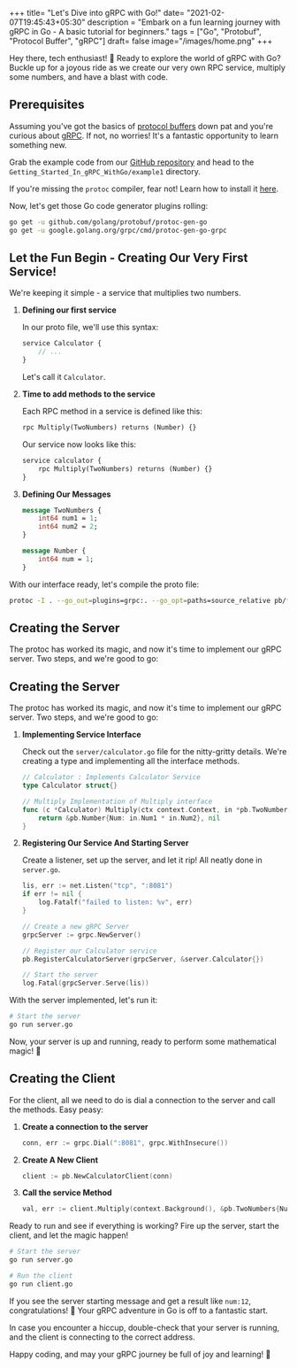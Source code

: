 +++
title= "Let's Dive into gRPC with Go!"
date= "2021-02-07T19:45:43+05:30"
description = "Embark on a fun learning journey with gRPC in Go - A basic tutorial for beginners."
tags = ["Go", "Protobuf", "Protocol Buffer", "gRPC"]
draft= false
image="/images/home.png"
+++

Hey there, tech enthusiast! 🚀 Ready to explore the world of gRPC with Go? Buckle up for a joyous ride as we create our very own RPC service, multiply some numbers, and have a blast with code.

## Prerequisites

Assuming you've got the basics of [protocol buffers](/getting-started-in-protobuf-with-go/) down pat and you're curious about [gRPC](). If not, no worries! It's a fantastic opportunity to learn something new.

Grab the example code from our [GitHub repository](https://github.com/sri-shubham/blogcode/tree/master/Getting_Started_In_gRPC_WithGo/example1) and head to the `Getting_Started_In_gRPC_WithGo/example1` directory.

If you're missing the `protoc` compiler, fear not! Learn how to install it [here](http://google.github.io/proto-lens/installing-protoc.html).

Now, let's get those Go code generator plugins rolling:

```bash
go get -u github.com/golang/protobuf/protoc-gen-go
go get -u google.golang.org/grpc/cmd/protoc-gen-go-grpc
```

## Let the Fun Begin - Creating Our Very First Service!

We're keeping it simple - a service that multiplies two numbers.

1. **Defining our first service**

   In our proto file, we'll use this syntax:

   ```proto
   service Calculator {
       // ...
   }
   ```

   Let's call it `Calculator`.

2. **Time to add methods to the service**

   Each RPC method in a service is defined like this:

   ```proto
   rpc Multiply(TwoNumbers) returns (Number) {}
   ```

   Our service now looks like this:

   ```proto
   service calculator {
       rpc Multiply(TwoNumbers) returns (Number) {}
   }
   ```

3. **Defining Our Messages**

   ```proto
   message TwoNumbers {
       int64 num1 = 1;
       int64 num2 = 2;
   }

   message Number {
       int64 num = 1;
   }
   ```

With our interface ready, let's compile the proto file:

```bash
protoc -I . --go_out=plugins=grpc:. --go_opt=paths=source_relative pb/*.proto
```

## Creating the Server

The protoc has worked its magic, and now it's time to implement our gRPC server. Two steps, and we're good to go:

## Creating the Server

The protoc has worked its magic, and now it's time to implement our gRPC server. Two steps, and we're good to go:

1. **Implementing Service Interface**

   Check out the `server/calculator.go` file for the nitty-gritty details. We're creating a type and implementing all the interface methods.

   ```go
   // Calculator : Implements Calculator Service
   type Calculator struct{}

   // Multiply Implementation of Multiply interface
   func (c *Calculator) Multiply(ctx context.Context, in *pb.TwoNumbers) (*pb.Number, error) {
       return &pb.Number{Num: in.Num1 * in.Num2}, nil
   }
   ```

2. **Registering Our Service And Starting Server**

   Create a listener, set up the server, and let it rip! All neatly done in `server.go`.

   ```go
   lis, err := net.Listen("tcp", ":8081")
   if err != nil {
       log.Fatalf("failed to listen: %v", err)
   }

   // Create a new gRPC Server
   grpcServer := grpc.NewServer()

   // Register our Calculator service
   pb.RegisterCalculatorServer(grpcServer, &server.Calculator{})

   // Start the server
   log.Fatal(grpcServer.Serve(lis))
   ```

With the server implemented, let's run it:

```bash
# Start the server
go run server.go
```

Now, your server is up and running, ready to perform some mathematical magic! 🚀

## Creating the Client

For the client, all we need to do is dial a connection to the server and call the methods. Easy peasy:

1. **Create a connection to the server**

   ```go
   conn, err := grpc.Dial(":8081", grpc.WithInsecure())
   ```

2. **Create A New Client**

   ```go
   client := pb.NewCalculatorClient(conn)
   ```

3. **Call the service Method**

   ```go
   val, err := client.Multiply(context.Background(), &pb.TwoNumbers{Num1: 3, Num2: 4})
   ```

Ready to run and see if everything is working? Fire up the server, start the client, and let the magic happen!

```bash
# Start the server
go run server.go
```

```bash
# Run the client
go run client.go
```

If you see the server starting message and get a result like `num:12`, congratulations! 🎉 Your gRPC adventure in Go is off to a fantastic start.

In case you encounter a hiccup, double-check that your server is running, and the client is connecting to the correct address.

Happy coding, and may your gRPC journey be full of joy and learning! 🚀